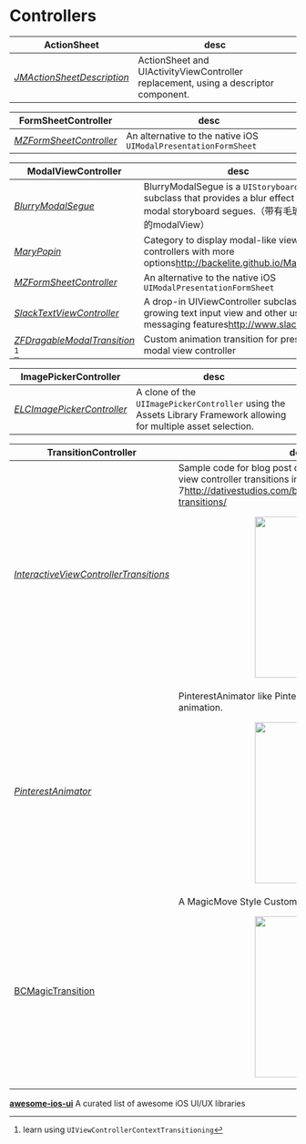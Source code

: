 # Controllers

**ActionSheet**|desc
----------------------------|----
*[JMActionSheetDescription](https://github.com/leverdeterre/JMActionSheetDescription)* | ActionSheet and UIActivityViewController replacement, using a descriptor component.

**FormSheetController**|desc
-----------------------|----
*[MZFormSheetController](https://github.com/m1entus/MZFormSheetController)* | An alternative to the native iOS `UIModalPresentationFormSheet`

**ModalViewController**|desc
-----------------------|----
*[BlurryModalSegue](https://github.com/Citrrus/BlurryModalSegue)* | BlurryModalSegue is a `UIStoryboardSegue` subclass that provides a blur effect for modal storyboard segues.（带有毛玻璃效果的modalView）
*[MaryPopin](https://github.com/Backelite/MaryPopin)* |Category to display modal-like view controllers with more options<http://backelite.github.io/MaryPopin/>
*[MZFormSheetController](https://github.com/m1entus/MZFormSheetController)* | An alternative to the native iOS `UIModalPresentationFormSheet`
*[SlackTextViewController](https://github.com/slackhq/SlackTextViewController)* | A drop-in UIViewController subclass with a growing text input view and other useful messaging features<http://www.slack.com>
*[ZFDragableModalTransition](https://github.com/zoonooz/ZFDragableModalTransition)* [^gtd1] | Custom animation transition for present modal view controller

**ImagePickerController**|desc
-------------------------|----
*[ELCImagePickerController](https://github.com/B-Sides/ELCImagePickerController)* | A clone of the `UIImagePickerController` using the Assets Library Framework allowing for multiple asset selection.

**TransitionController**|desc
-------------------------|----
*[InteractiveViewControllerTransitions](https://github.com/PeteC/InteractiveViewControllerTransitions)*|Sample code for blog post on implementing interactive view controller transitions in iOS 7<http://dativestudios.com/blog/2013/09/29/interactive-transitions/><p align='center'><img src="http://code4app.qiniudn.com/photo/53b51282933bf0b2118b5221_1.gif" width="160" height="283"/></p>
*[PinterestAnimator](https://github.com/xhzengAIB/PinterestAnimator)* | PinterestAnimator like Pinterest 3.0++ App transition animation.<p align='center'><img src="https://github.com/xhzengAIB/LearnEnglish/raw/master/Screenshots/PinterestAnimator.gif" width="160" height="283"/></p>
[BCMagicTransition](https://github.com/boycechang/BCMagicTransition) | A MagicMove Style Custom UIViewController Transiton.<p align='center'><img src="https://github.com/boycechang/BCMagicTransition/raw/master/MagicTransition.gif" width="160" height="283"/></p>

[^gtd1]: learn using `UIViewControllerContextTransitioning`

**[awesome-ios-ui](https://github.com/cjwirth/awesome-ios-ui)**
A curated list of awesome iOS UI/UX libraries

